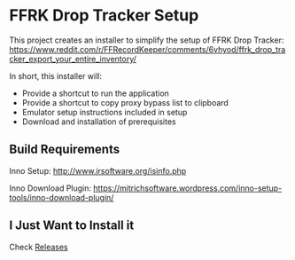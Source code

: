# FFRK Drop Tracker Setup
This project creates an installer to simplify the setup of FFRK Drop Tracker:
https://www.reddit.com/r/FFRecordKeeper/comments/6vhyod/ffrk_drop_tracker_export_your_entire_inventory/

In short, this installer will:
* Provide a shortcut to run the application
* Provide a shortcut to copy proxy bypass list to clipboard
* Emulator setup instructions included in setup
* Download and installation of prerequisites

## Build Requirements
Inno Setup: 
http://www.jrsoftware.org/isinfo.php

Inno Download Plugin: 
https://mitrichsoftware.wordpress.com/inno-setup-tools/inno-download-plugin/

## I Just Want to Install it
Check [Releases](https://github.com/HughJeffner/FFRK-Drop-Tracker-Setup/releases)

